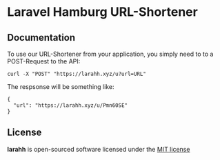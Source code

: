 # Laravel Hamburg URL-Shortener

## Documentation

To use our URL-Shortener from your application, you simply need to to a POST-Request to the API:

```curl -X "POST" "https://larahh.xyz/u?url=URL"```


The respsonse will be something like:
```
{
  "url": "https://larahh.xyz/u/Pmn60SE"
}
```

## License

**larahh** is open-sourced software licensed under the [MIT license](http://opensource.org/licenses/MIT)
